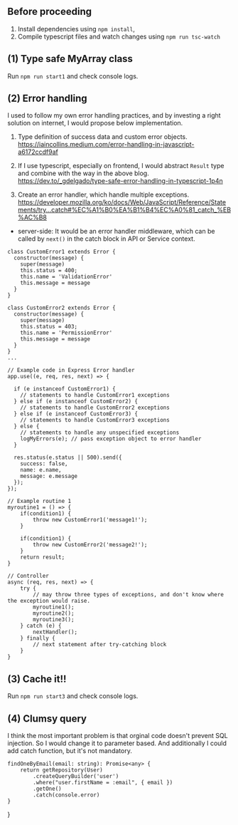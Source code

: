 ## Before proceeding
1. Install dependencies using `npm install`, 
2. Compile typescript files and watch changes using `npm run tsc-watch`

## (1) Type safe MyArray class
Run `npm run start1` and check console logs.

## (2) Error handling

I used to follow my own error handling practices, and 
by investing a right solution on internet, I would propose below implementation.

1. Type definition of success data and custom error objects. 
https://iaincollins.medium.com/error-handling-in-javascript-a6172ccdf9af

2. If I use typescript, especially on frontend,
I would abstract `Result` type and combine with the way in the above blog.
https://dev.to/_gdelgado/type-safe-error-handling-in-typescript-1p4n

3. Create an error handler, which handle multiple exceptions.
https://developer.mozilla.org/ko/docs/Web/JavaScript/Reference/Statements/try...catch#%EC%A1%B0%EA%B1%B4%EC%A0%81_catch_%EB%AC%B8

- server-side: It would be an error handler middleware, 
which can be called by `next()` in the catch block in API or Service context.

```
class CustomError1 extends Error {
  constructor(message) {
    super(message)
    this.status = 400;
    this.name = 'ValidationError'
    this.message = message
  }
}

class CustomError2 extends Error {
  constructor(message) {
    super(message)
    this.status = 403;
    this.name = 'PermissionError'
    this.message = message
  }
}
...

// Example code in Express Error handler
app.use((e, req, res, next) => {

  if (e instanceof CustomError1) {
    // statements to handle CustomError1 exceptions
  } else if (e instanceof CustomError2) {
    // statements to handle CustomError2 exceptions
  } else if (e instanceof CustomError3) {
    // statements to handle CustomError3 exceptions
  } else {
    // statements to handle any unspecified exceptions
    logMyErrors(e); // pass exception object to error handler
  }

  res.status(e.status || 500).send({
    success: false,
    name: e.name,
    message: e.message
  });
});

// Example routine 1
myroutine1 = () => {
    if(condition1) {
        throw new CustomError1('message1!');
    }

    if(condition1) {
        throw new CustomError2('message2!');
    }
    return result;    
}

// Controller 
async (req, res, next) => {
    try {
        // may throw three types of exceptions, and don't know where the exception would raise.
        myroutine1(); 
        myroutine2();
        myroutine3();
    } catch (e) {
        nextHandler();
    } finally {
        // next statement after try-catching block
    }
}

```

## (3) Cache it!!
Run `npm run start3` and check console logs.

## (4) Clumsy query

I think the most important problem is that orginal code doesn't prevent SQL injection.
So I would change it to parameter based.
And additionally I could add catch function, but it's not mandatory.

```
findOneByEmail(email: string): Promise<any> {
    return getRepository(User)
        .createQueryBuilder('user')
        .where("user.firstName = :email", { email })
        .getOne()
        .catch(console.error)
}
```

}
